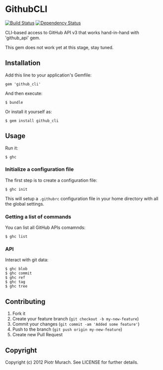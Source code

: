 # GithubCLI
[![Build Status](https://secure.travis-ci.org/peter-murach/github_cli.png?branch=master)][travis] [![Dependency Status](https://gemnasium.com/peter-murach/github_cli.png?travis)][gemnasium]

[travis]: http://travis-ci.org/peter-murach/github_cli
[gemnasium]: https://gemnasium.com/peter-murach/github_cli

CLI-based access to GitHub API v3 that works hand-in-hand with 'github_api' gem.

This gem does not work yet at this stage, stay tuned.

## Installation

Add this line to your application's Gemfile:

    gem 'github_cli'

And then execute:

    $ bundle

Or install it yourself as:

    $ gem install github_cli

## Usage

Run it:

```shell
$ ghc
```

### Initialize a configuration file

The first step is to create a configuration file:

```shell
$ ghc init
```

This will setup a `.githubrc` configuration file in your home directory with
all the global settings.

### Getting a list of commands

You can list all GitHub APIs comamnds:

```shell
$ ghc list
```

### API

Interact with git data:

```shell
$ ghc blob
$ ghc commit
$ ghc ref
$ ghc tag
$ ghc tree
```

## Contributing

1. Fork it
2. Create your feature branch (`git checkout -b my-new-feature`)
3. Commit your changes (`git commit -am 'Added some feature'`)
4. Push to the branch (`git push origin my-new-feature`)
5. Create new Pull Request

## Copyright

Copyright (c) 2012 Piotr Murach. See LICENSE for further details.

